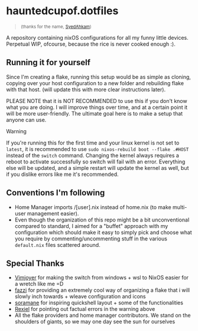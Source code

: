 # hauntedcupof.dotfiles

> <small>(thanks for the name, [SyedAhkam](https://github.com/SyedAhkam))</small>

A repository containing nixOS configurations for all my funny little devices. Perpetual WIP, ofcourse, because the rice is never cooked enough :).

## Running it for yourself

Since I'm creating a flake, running this setup would be as simple as cloning, copying over your host configuration to a new folder and rebuilding flake with that host. (will update this with more clear instructions later).

PLEASE NOTE that it is NOT RECOMMENDED to use this if you don't know what you are doing. I will improve things over time, and at a certain point it will be more user-friendly. The ultimate goal here is to make a setup that anyone can use.

> [!WARNING]
> If you're running this for the first time and your linux kernel is not set to `latest`, it is recommended to use `sudo nixos-rebuild boot --flake .#HOST` instead of the `switch` command. Changing the kernel always requires a reboot to activate successfully so switch will fail with an error. Everything else will be updated, and a simple restart will update the kernel as well, but if you dislike errors like me it's recommended.

## Conventions I'm following

- Home Manager imports /[user].nix instead of home.nix (to make multi-user management easier).
- Even though the organization of this repo might be a bit unconventional compared to standard, I aimed for a "buffet" approach with my configuration which should make it easy to simply pick and choose what you require by commenting/uncommenting stuff in the various `default.nix` files scattered around.

## Special Thanks

- [Vimjoyer](https://www.youtube.com/@vimjoyer) for making the switch from windows + wsl to NixOS easier for a wretch like me =D
- [fazzi](https://gitlab.com/fazzi/nixohess) for providing an extremely cool way of organizing a flake that i will slowly inch towards + wleave configuration and icons
- [soramane](https://github.com/caelestia-dots/shell) for inspiring quickshell layout + some of the functionalities
- [Rexiel](https://github.com/Rexcrazy804) for pointing out factual errors in the warning above
- All the flake providers and home manager contributors. We stand on the shoulders of giants, so we may one day see the sun for ourselves

